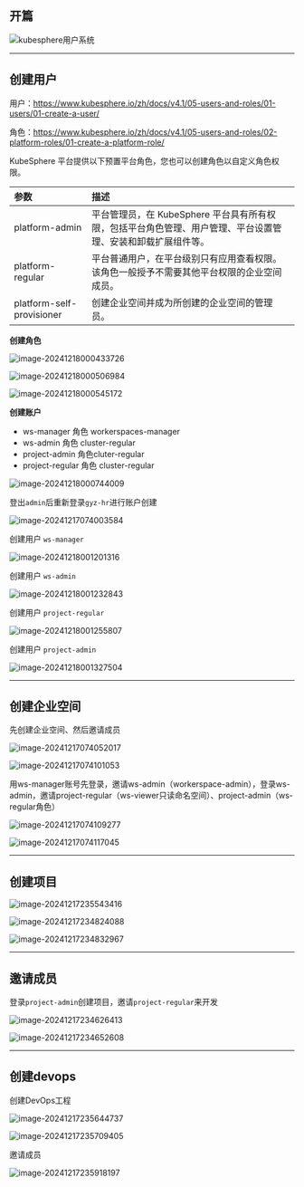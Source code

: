 ## 开篇

![kubesphere用户系统](https://cfmall-hello.oss-cn-beijing.aliyuncs.com/img/202412/kubesphere%E7%94%A8%E6%88%B7%E7%B3%BB%E7%BB%9F.png)

---

## 创建用户

用户：https://www.kubesphere.io/zh/docs/v4.1/05-users-and-roles/01-users/01-create-a-user/

角色：https://www.kubesphere.io/zh/docs/v4.1/05-users-and-roles/02-platform-roles/01-create-a-platform-role/

KubeSphere 平台提供以下预置平台角色，您也可以创建角色以自定义角色权限。

| 参数                      | 描述                                                         |
| :------------------------ | :----------------------------------------------------------- |
| platform-admin            | 平台管理员，在 KubeSphere 平台具有所有权限，包括平台角色管理、用户管理、平台设置管理、安装和卸载扩展组件等。 |
| platform-regular          | 平台普通用户，在平台级别只有应用查看权限。该角色一般授予不需要其他平台权限的企业空间成员。 |
| platform-self-provisioner | 创建企业空间并成为所创建的企业空间的管理员。                 |

**创建角色**

![image-20241218000433726](https://cfmall-hello.oss-cn-beijing.aliyuncs.com/img/202412/image-20241218000433726.png)

![image-20241218000506984](https://cfmall-hello.oss-cn-beijing.aliyuncs.com/img/202412/image-20241218000506984.png)

![image-20241218000545172](https://cfmall-hello.oss-cn-beijing.aliyuncs.com/img/202412/image-20241218000545172.png)

**创建账户**

- ws-manager 角色 workerspaces-manager
- ws-admin 角色 cluster-regular
- project-admin 角色cluter-regular
- project-regular 角色 cluster-regular

![image-20241218000744009](https://cfmall-hello.oss-cn-beijing.aliyuncs.com/img/202412/image-20241218000744009.png)

登出`admin`后重新登录`gyz-hr`进行账户创建

![image-20241217074003584](https://cfmall-hello.oss-cn-beijing.aliyuncs.com/img/202412/image-20241217074003584.png)

创建用户 `ws-manager`

![image-20241218001201316](https://cfmall-hello.oss-cn-beijing.aliyuncs.com/img/202412/image-20241218001201316.png)

创建用户 `ws-admin`

![image-20241218001232843](https://cfmall-hello.oss-cn-beijing.aliyuncs.com/img/202412/image-20241218001232843.png)

创建用户 `project-regular`

![image-20241218001255807](https://cfmall-hello.oss-cn-beijing.aliyuncs.com/img/202412/image-20241218001255807.png)

创建用户 `project-admin`

![image-20241218001327504](https://cfmall-hello.oss-cn-beijing.aliyuncs.com/img/202412/image-20241218001327504.png)

---

## 创建企业空间

先创建企业空间、然后邀请成员

![image-20241217074052017](https://cfmall-hello.oss-cn-beijing.aliyuncs.com/img/202412/image-20241217074052017.png)

![image-20241217074101053](https://cfmall-hello.oss-cn-beijing.aliyuncs.com/img/202412/image-20241217074101053.png)

用ws-manager账号先登录，邀请ws-admin（workerspace-admin），登录ws-admin，邀请project-regular（ws-viewer只读命名空间）、project-admin（ws-regular角色）

![image-20241217074109277](https://cfmall-hello.oss-cn-beijing.aliyuncs.com/img/202412/image-20241217074109277.png)

![image-20241217074117045](https://cfmall-hello.oss-cn-beijing.aliyuncs.com/img/202412/image-20241217074117045.png)

---

## 创建项目

![image-20241217235543416](https://cfmall-hello.oss-cn-beijing.aliyuncs.com/img/202412/image-20241217235543416.png)

![image-20241217234824088](https://cfmall-hello.oss-cn-beijing.aliyuncs.com/img/202412/image-20241217234824088.png)

![image-20241217234832967](https://cfmall-hello.oss-cn-beijing.aliyuncs.com/img/202412/image-20241217234832967.png)

---

## 邀请成员

登录`project-admin`创建项目，邀请`project-regular`来开发

![image-20241217234626413](https://cfmall-hello.oss-cn-beijing.aliyuncs.com/img/202412/image-20241217234626413.png)

![image-20241217234652608](https://cfmall-hello.oss-cn-beijing.aliyuncs.com/img/202412/image-20241217234652608.png)

---

## 创建devops

创建DevOps工程

![image-20241217235644737](https://cfmall-hello.oss-cn-beijing.aliyuncs.com/img/202412/image-20241217235644737.png)

![image-20241217235709405](https://cfmall-hello.oss-cn-beijing.aliyuncs.com/img/202412/image-20241217235709405.png)

邀请成员

![image-20241217235918197](https://cfmall-hello.oss-cn-beijing.aliyuncs.com/img/202412/image-20241217235918197.png)